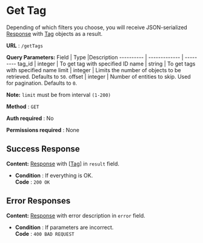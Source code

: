 # Get Tag

Depending of which filters you choose, you will receive JSON-serialized [Response](../types/response.md) with [Tag](../types/tag.md) objects as a result.

**URL** : `/getTags`

**Query Parameters:** 
Field | Type |Description
---------- | ------------- | ---------
tag_id | integer | To get tag with specified ID 
name | string | To get tags with specified name 
limit | integer | Limits the number of objects to be retrieved. Defaults to `50`.
offset | integer | Number of entities to skip. Used for pagination. Defaults to `0`.

**Note:**
`limit` must be from interval `(1-200)`

**Method** : `GET`

**Auth required** : No

**Permissions required** : None

## Success Response

**Content:** [Response](../types/response.md) with [[Tag](../types/tag.md)] in `result` field.

* **Condition** : If everything is OK.  
**Code** : `200 OK`

## Error Responses

**Content:** [Response](../types/response.md) with error description in `error` field.

* **Condition** : If parameters are incorrect.  
**Code** : `400 BAD REQUEST`


